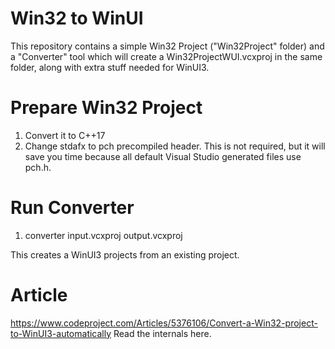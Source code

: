 # Win32 to WinUI

This repository contains a simple Win32 Project ("Win32Project" folder) and a "Converter" tool which will create a Win32ProjectWUI.vcxproj in the same folder, along with extra stuff needed for WinUI3.

# Prepare Win32 Project

1. Convert it to C++17
2. Change stdafx to pch precompiled header. This is not required, but it will save you time because all default Visual Studio generated files use pch.h.


# Run Converter
1. converter input.vcxproj output.vcxproj

This creates a WinUI3 projects from an existing project.

# Article

https://www.codeproject.com/Articles/5376106/Convert-a-Win32-project-to-WinUI3-automatically
Read the internals here.

